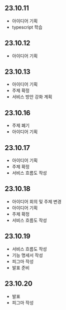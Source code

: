 ## 23.10.11

- 아이디어 기획
- typescript 학습

## 23.10.12

- 아이디어 기획

## 23.10.13

- 아이디어 기획
- 주제 확정
- 서비스 방안 강화 계획

## 23.10.16

- 주제 폐기
- 아이디어 기획

## 23.10.17

- 아이디어 기획
- 주제 확정
- 서비스 흐름도 작성

## 23.10.18

- 아이디어 회의 및 주제 변경
- 아이디어 기획
- 주제 확정
- 서비스 흐름도 작성

## 23.10.19

- 서비스 흐름도 작성
- 기능 명세서 작성
- 피그마 작성
- 발표 준비

## 23.10.20

- 발표
- 피그마 작성
